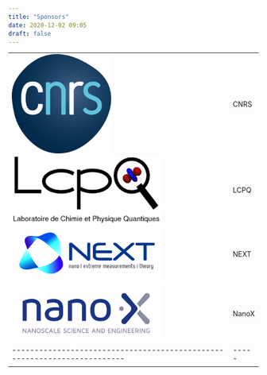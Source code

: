 ```yaml
---
title: "Sponsors"
date: 2020-12-02 09:05
draft: false
---
```



|                                                                          |       |
| ------------------------------------------------------------------------ | ----- |
| <img width="200" style="vertical-align: middle;" src="/img/CNRS.png" />  | CNRS  |
| <img width="300" style="vertical-align: middle;" src="/img/LCPQ.png" />  | LCPQ  |
| <img width="300" style="vertical-align: middle;" src="/img/NEXT.jpg" />  | NEXT  |
| <img width="300" style="vertical-align: middle;" src="/img/NanoX.jpg" /> | NanoX |
| ------------------------------------------------------------------------ | ----- |
|                                                                          |       |
